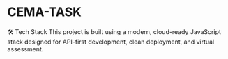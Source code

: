 # CEMA-TASK
🛠 Tech Stack
This project is built using a modern, cloud-ready JavaScript stack designed for API-first development, clean deployment, and virtual assessment.


